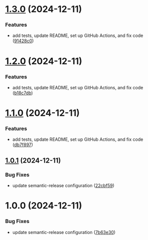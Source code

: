 # [1.3.0](https://github.com/Jszigeti/axios-error-handler/compare/v1.2.0...v1.3.0) (2024-12-11)


### Features

* add tests, update README, set up GitHub Actions, and fix code ([91428c0](https://github.com/Jszigeti/axios-error-handler/commit/91428c0451459f18732eb45f45cdd19c517fa599))

# [1.2.0](https://github.com/Jszigeti/axios-error-handler/compare/v1.1.0...v1.2.0) (2024-12-11)


### Features

* add tests, update README, set up GitHub Actions, and fix code ([b18c7db](https://github.com/Jszigeti/axios-error-handler/commit/b18c7db40ba9933d2c1e8fa5517917218b2dc540))

# [1.1.0](https://github.com/Jszigeti/axios-error-handler/compare/v1.0.1...v1.1.0) (2024-12-11)


### Features

* add tests, update README, set up GitHub Actions, and fix code ([db7f897](https://github.com/Jszigeti/axios-error-handler/commit/db7f897891ab4a19d3ee0792aeba24b6902999ea))

## [1.0.1](https://github.com/Jszigeti/axios-error-handler/compare/v1.0.0...v1.0.1) (2024-12-11)


### Bug Fixes

* update semantic-release configuration ([22cbf59](https://github.com/Jszigeti/axios-error-handler/commit/22cbf5991874ba9ed6631e2fa6e24545a22e6f68))

# 1.0.0 (2024-12-11)


### Bug Fixes

* update semantic-release configuration ([7b63e30](https://github.com/Jszigeti/axios-error-handler/commit/7b63e30a2585995d08c0d59ae942efd99958d547))
